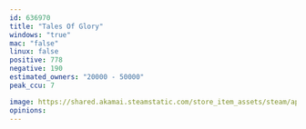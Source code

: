```yaml
---
id: 636970
title: "Tales Of Glory"
windows: "true"
mac: "false"
linux: false
positive: 778
negative: 190
estimated_owners: "20000 - 50000"
peak_ccu: 7

image: https://shared.akamai.steamstatic.com/store_item_assets/steam/apps/636970/header.jpg?t=1620557346
opinions:
---
```

